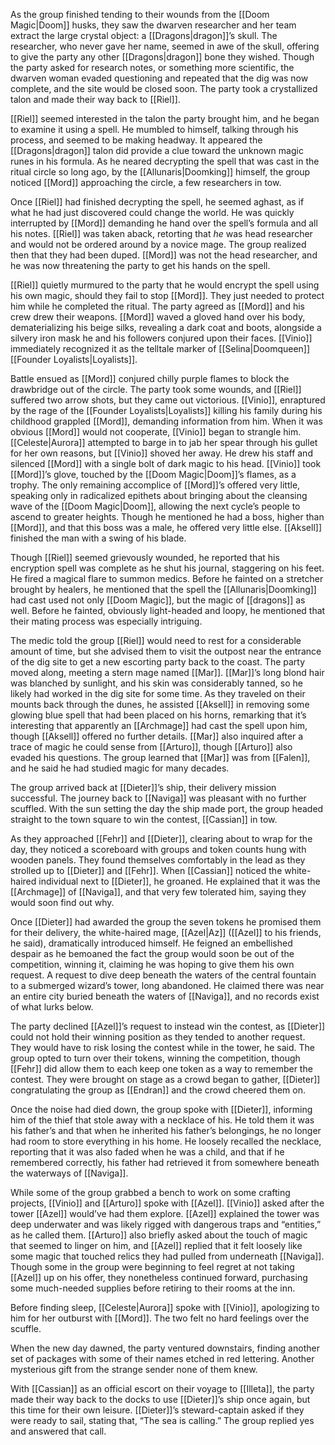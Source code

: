 As the group finished tending to their wounds from the [[Doom Magic|Doom]] husks, they saw the dwarven researcher and her team extract the large crystal object: a [[Dragons|dragon]]’s skull. The researcher, who never gave her name, seemed in awe of the skull, offering to give the party any other [[Dragons|dragon]] bone they wished. Though the party asked for research notes, or something more scientific, the dwarven woman evaded questioning and repeated that the dig was now complete, and the site would be closed soon. The party took a crystallized talon and made their way back to [[Riel]].

[[Riel]] seemed interested in the talon the party brought him, and he began to examine it using a spell. He mumbled to himself, talking through his process, and seemed to be making headway. It appeared the [[Dragons|dragon]] talon did provide a clue toward the unknown magic runes in his formula. As he neared decrypting the spell that was cast in the ritual circle so long ago, by the [[Allunaris|Doomking]] himself, the group noticed [[Mord]] approaching the circle, a few researchers in tow. 

Once [[Riel]] had finished decrypting the spell, he seemed aghast, as if what he had just discovered could change the world. He was quickly interrupted by [[Mord]] demanding he hand over the spell’s formula and all his notes. [[Riel]] was taken aback, retorting that *he* was head researcher and would not be ordered around by a novice mage. The group realized then that they had been duped. [[Mord]] was not the head researcher, and he was now threatening the party to get his hands on the spell. 

[[Riel]] quietly murmured to the party that he would encrypt the spell using his own magic, should they fail to stop [[Mord]]. They just needed to protect him while he completed the ritual. The party agreed as [[Mord]] and his crew drew their weapons. [[Mord]] waved a gloved hand over his body, dematerializing his beige silks, revealing a dark coat and boots, alongside a silvery iron mask he and his followers conjured upon their faces. [[Vinio]] immediately recognized it as the telltale marker of [[Selina|Doomqueen]] [[Founder Loyalists|Loyalists]]. 

Battle ensued as [[Mord]] conjured chilly purple flames to block the drawbridge out of the circle. The party took some wounds, and [[Riel]] suffered two arrow shots, but they came out victorious. [[Vinio]], enraptured by the rage of the [[Founder Loyalists|Loyalists]] killing his family during his childhood grappled [[Mord]], demanding information from him. When it was obvious [[Mord]] would not cooperate, [[Vinio]] began to strangle him. [[Celeste|Aurora]] attempted to barge in to jab her spear through his gullet for her own reasons, but [[Vinio]] shoved her away. He drew his staff and silenced [[Mord]] with a single bolt of dark magic to his head. [[Vinio]] took [[Mord]]’s glove, touched by the [[Doom Magic|Doom]]’s flames, as a trophy. The only remaining accomplice of [[Mord]]’s offered very little, speaking only in radicalized epithets about bringing about the cleansing wave of the [[Doom Magic|Doom]], allowing the next cycle’s people to ascend to greater heights. Though he mentioned he had a boss, higher than [[Mord]], and that this boss was a male, he offered very little else. [[Aksell]] finished the man with a swing of his blade. 

Though [[Riel]] seemed grievously wounded, he reported that his encryption spell was complete as he shut his journal, staggering on his feet. He fired a magical flare to summon medics. Before he fainted on a stretcher brought by healers, he mentioned that the spell the [[Allunaris|Doomking]] had cast used not only [[Doom Magic]], but the magic of [[dragons]] as well. Before he fainted, obviously light-headed and loopy, he mentioned that their mating process was especially intriguing. 

The medic told the group [[Riel]] would need to rest for a considerable amount of time, but she advised them to visit the outpost near the entrance of the dig site to get a new escorting party back to the coast. The party moved along, meeting a stern mage named [[Mar]]. [[Mar]]’s long blond hair was blanched by sunlight, and his skin was considerably tanned, so he likely had worked in the dig site for some time. As they traveled on their mounts back through the dunes, he assisted [[Aksell]] in removing some glowing blue spell that had been placed on his horns, remarking that it’s interesting that apparently an [[Archmage]] had cast the spell upon him, though [[Aksell]] offered no further details. [[Mar]] also inquired after a trace of magic he could sense from [[Arturo]], though [[Arturo]] also evaded his questions. The group learned that [[Mar]] was from [[Falen]], and he said he had studied magic for many decades. 

The group arrived back at [[Dieter]]’s ship, their delivery mission successful. The journey back to [[Naviga]] was pleasant with no further scuffled. With the sun setting the day the ship made port, the group headed straight to the town square to win the contest, [[Cassian]] in tow. 

As they approached [[Fehr]] and [[Dieter]], clearing about to wrap for the day, they noticed a scoreboard with groups and token counts hung with wooden panels. They found themselves comfortably in the lead as they strolled up to [[Dieter]] and [[Fehr]]. When [[Cassian]] noticed the white-haired individual next to [[Dieter]], he groaned. He explained that it was the [[Archmage]] of [[Naviga]], and that very few tolerated him, saying they would soon find out why. 

Once [[Dieter]] had awarded the group the seven tokens he promised them for their delivery, the white-haired mage, [[Azel|Az]] ([[Azel]] to his friends, he said), dramatically introduced himself. He feigned an embellished despair as he bemoaned the fact the group would soon be out of the competition, winning it, claiming he was hoping to give them his own request. A request to dive deep beneath the waters of the central fountain to a submerged wizard’s tower, long abandoned. He claimed there was near an entire city buried beneath the waters of [[Naviga]], and no records exist of what lurks below.

The party declined [[Azel]]’s request to instead win the contest, as [[Dieter]] could not hold their winning position as they tended to another request. They would have to risk losing the contest while in the tower, he said. The group opted to turn over their tokens, winning the competition, though [[Fehr]] did allow them to each keep one token as a way to remember the contest. They were brought on stage as a crowd began to gather, [[Dieter]] congratulating the group as [[Endran]] and the crowd cheered them on. 

Once the noise had died down, the group spoke with [[Dieter]], informing him of the thief that stole away with a necklace of his. He told them it was his father’s and that when he inherited his father’s belongings, he no longer had room to store everything in his home. He loosely recalled the necklace, reporting that it was also faded when he was a child, and that if he remembered correctly, his father had retrieved it from somewhere beneath the waterways of [[Naviga]]. 

While some of the group grabbed a bench to work on some crafting projects, [[Vinio]] and [[Arturo]] spoke with [[Azel]]. [[Vinio]] asked after the tower [[Azel]] would’ve had them explore. [[Azel]] explained the tower was deep underwater and was likely rigged with dangerous traps and “entities,” as he called them. [[Arturo]] also briefly asked about the touch of magic that seemed to linger on him, and [[Azel]] replied that it felt loosely like some magic that touched relics they had pulled from underneath [[Naviga]]. Though some in the group were beginning to feel regret at not taking [[Azel]] up on his offer, they nonetheless continued forward, purchasing some much-needed supplies before retiring to their rooms at the inn.

Before finding sleep, [[Celeste|Aurora]] spoke with [[Vinio]], apologizing to him for her outburst with [[Mord]]. The two felt no hard feelings over the scuffle. 

When the new day dawned, the party ventured downstairs, finding another set of packages with some of their names etched in red lettering. Another mysterious gift from the strange sender none of them knew. 

With [[Cassian]] as an official escort on their voyage to [[Illeta]], the party made their way back to the docks to use [[Dieter]]’s ship once again, but this time for their own leisure. [[Dieter]]’s steward-captain asked if they were ready to sail, stating that, “The sea is calling.” The group replied yes and answered that call.